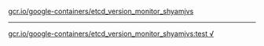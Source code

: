[gcr.io/google-containers/etcd_version_monitor_shyamjvs](https://hub.docker.com/r/anjia0532/etcd_version_monitor_shyamjvs/tags/) 

----
[gcr.io/google-containers/etcd_version_monitor_shyamjvs:test √](https://hub.docker.com/r/anjia0532/etcd_version_monitor_shyamjvs/tags/)

